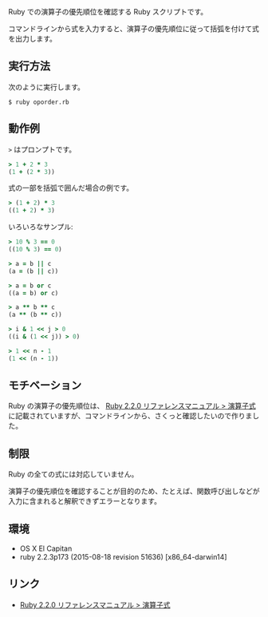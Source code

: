 Ruby での演算子の優先順位を確認する Ruby スクリプトです。

コマンドラインから式を入力すると、演算子の優先順位に従って括弧を付けて式を出力します。

## 実行方法

次のように実行します。

```
$ ruby oporder.rb
```

## 動作例

`>` はプロンプトです。


```ruby
> 1 + 2 * 3
(1 + (2 * 3))
```

式の一部を括弧で囲んだ場合の例です。

```ruby
> (1 + 2) * 3
((1 + 2) * 3)
```

いろいろなサンプル:

```ruby
> 10 % 3 == 0
((10 % 3) == 0)

> a = b || c
(a = (b || c))

> a = b or c
((a = b) or c)

> a ** b ** c
(a ** (b ** c))

> i & 1 << j > 0
((i & (1 << j)) > 0)

> 1 << n - 1
(1 << (n - 1))
```

## モチベーション

Ruby の演算子の優先順位は、 [Ruby 2.2.0 リファレンスマニュアル > 演算子式](http://docs.ruby-lang.org/ja/2.2.0/doc/spec=2foperator.html) に記載されていますが、コマンドラインから、さくっと確認したいので作りました。

## 制限

Ruby の全ての式には対応していません。

演算子の優先順位を確認することが目的のため、たとえば、関数呼び出しなどが入力に含まれると解釈できずエラーとなります。

## 環境

- OS X El Capitan
- ruby 2.2.3p173 (2015-08-18 revision 51636) [x86_64-darwin14]

## リンク

- [Ruby 2.2.0 リファレンスマニュアル > 演算子式](http://docs.ruby-lang.org/ja/2.2.0/doc/spec=2foperator.html)

